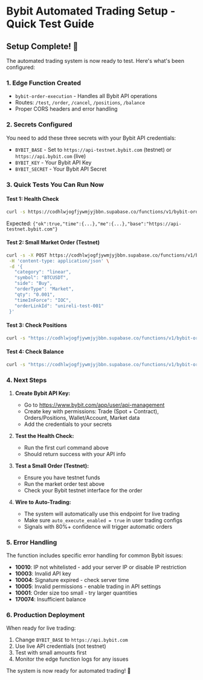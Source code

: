 # Bybit Automated Trading Setup - Quick Test Guide

## Setup Complete! 🎉

The automated trading system is now ready to test. Here's what's been configured:

### 1. Edge Function Created
- `bybit-order-execution` - Handles all Bybit API operations
- Routes: `/test`, `/order`, `/cancel`, `/positions`, `/balance`
- Proper CORS headers and error handling

### 2. Secrets Configured
You need to add these three secrets with your Bybit API credentials:
- `BYBIT_BASE` - Set to `https://api-testnet.bybit.com` (testnet) or `https://api.bybit.com` (live)
- `BYBIT_KEY` - Your Bybit API Key
- `BYBIT_SECRET` - Your Bybit API Secret

### 3. Quick Tests You Can Run Now

#### Test 1: Health Check
```bash
curl -s https://codhlwjogfjywmjyjbbn.supabase.co/functions/v1/bybit-order-execution/test
```
Expected: `{"ok":true,"time":{...},"me":{...},"base":"https://api-testnet.bybit.com"}`

#### Test 2: Small Market Order (Testnet)
```bash
curl -s -X POST https://codhlwjogfjywmjyjbbn.supabase.co/functions/v1/bybit-order-execution/order \
 -H 'content-type: application/json' \
 -d '{
   "category": "linear",
   "symbol": "BTCUSDT", 
   "side": "Buy",
   "orderType": "Market",
   "qty": "0.001",
   "timeInForce": "IOC",
   "orderLinkId": "unireli-test-001"
 }'
```

#### Test 3: Check Positions
```bash
curl -s "https://codhlwjogfjywmjyjbbn.supabase.co/functions/v1/bybit-order-execution/positions?category=linear"
```

#### Test 4: Check Balance
```bash
curl -s "https://codhlwjogfjywmjyjbbn.supabase.co/functions/v1/bybit-order-execution/balance?accountType=UNIFIED"
```

### 4. Next Steps

1. **Create Bybit API Key:**
   - Go to https://www.bybit.com/app/user/api-management
   - Create key with permissions: Trade (Spot + Contract), Orders/Positions, Wallet/Account, Market data
   - Add the credentials to your secrets

2. **Test the Health Check:**
   - Run the first curl command above
   - Should return success with your API info

3. **Test a Small Order (Testnet):**
   - Ensure you have testnet funds
   - Run the market order test above
   - Check your Bybit testnet interface for the order

4. **Wire to Auto-Trading:**
   - The system will automatically use this endpoint for live trading
   - Make sure `auto_execute_enabled = true` in user trading configs
   - Signals with 80%+ confidence will trigger automatic orders

### 5. Error Handling

The function includes specific error handling for common Bybit issues:
- **10010**: IP not whitelisted - add your server IP or disable IP restriction
- **10003**: Invalid API key
- **10004**: Signature expired - check server time
- **10005**: Invalid permissions - enable trading in API settings
- **10001**: Order size too small - try larger quantities
- **170074**: Insufficient balance

### 6. Production Deployment

When ready for live trading:
1. Change `BYBIT_BASE` to `https://api.bybit.com`
2. Use live API credentials (not testnet)
3. Test with small amounts first
4. Monitor the edge function logs for any issues

The system is now ready for automated trading! 🚀